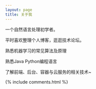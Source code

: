 ```yaml
---
layout: page
title: 关于我 
---
```


一个自然语言处理初学者。
<p>
平时喜欢整理个人博客，逛逛技术论坛。
<p>
熟悉机器学习的常见算法及原理
<p>
熟悉Java Python编程语言
<p>
了解前端、后台、容器与云服务的相关技术~

<p>

<p> 

<p> 

<p> 


{% include comments.html %}

